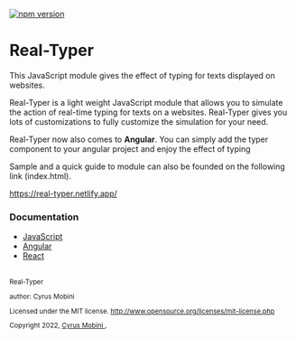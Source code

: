 [![npm version](https://badge.fury.io/js/real-typer.svg)](https://badge.fury.io/js/real-typer)
# Real-Typer
This JavaScript module gives the effect of typing for texts displayed on websites.

Real-Typer  is a light weight JavaScript module that allows you to simulate the action of real-time typing for texts on a websites. Real-Typer gives you lots of customizations to fully customize the simulation for your need.

Real-Typer now also comes to **Angular**. You can simply add the typer component to your angular project and enjoy the effect of typing

Sample and a quick guide to module can also be founded on the following link (index.html).

https://real-typer.netlify.app/




### Documentation
- [JavaScript](https://github.com/cyrus2281/Real-Typer/blob/main/src/JavaScript/README.md)
- [Angular](https://github.com/cyrus2281/Real-Typer/blob/main/src/Angular/README.md)
- [React](https://github.com/cyrus2281/Real-Typer/blob/main/src/React/README.md)



<br>

<small>
Real-Typer

author: Cyrus Mobini
    
Licensed under the MIT license.
http://www.opensource.org/licenses/mit-license.php

Copyright 2022, [Cyrus Mobini ](https://github.com/cyrus2281), 
<small>